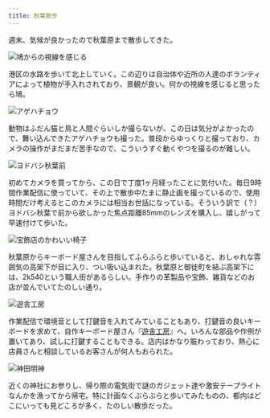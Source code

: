 ```yaml
---
title: 秋葉散歩
---
```

週末、気候が良かったので秋葉原まで散歩してきた。

![](https://lh4.googleusercontent.com/qBsHXrcE4DLDq-eYzisNBTIN4TtOV2lHQwBXjZa7QlrdDxyHg7QSOVmhbedhYnbknt1VoH2fnumNE5ahEfRMepXgA0VGYcQzqhUbNVWeReQmoFQtBrnz6SmkL5vVb_F2jm4j2VujyV3WZ1XtLr9NKlk "鳩からの視線を感じる")

港区の水路を歩いて北上していく。この辺りは自治体や近所の人達のボランティアによって植物が手入れされており、景観が良い。何かの視線を感じると思ったら鳩。

![](https://lh3.googleusercontent.com/woQbkiom2_wU9idHPZy16YuVRYyWo6Ef5jdXJYP2NNvMAlmQ8K3yQYR7El7DEBZbrCCqEtWWBCD_QCQvmJTamKw7YtIHUJAR5dq9oLda8QtYOA80gC2Z0kORenmJSxBpjdnOlweD7pN4G0wAxPguQwc "アゲハチョウ")

動物はふだん猫と鳥と人間ぐらいしか撮らないが、この日は気分がよかったので、舞い込んできたアゲハチョウも撮った。普段からゆっくりと撮っており、カメラの操作がまだまだ苦手なので、こういうすぐ動くやつを撮るのが難しい。

![](https://lh5.googleusercontent.com/6z7tfD1lf1RsaaNoSKpr365x0APFF2GMdPBCrD2s4scqpTUs3Y2qFYqDpS18mCVbzk4Hce-irTiv2s6nBlm3x1YxXmex9-48xkLYcR9ScrKgYu9_qQHm2NibkzoEEg9Fnx7lFcrC4GFlFmNLQks10dk "ヨドバシ秋葉前")

初めてカメラを買ってから、この日で丁度1ヶ月経ったことに気付いた。毎日9時間作業配信に使っていて、その上で散歩中たまに静止画を撮っているので、使用時間だけ考えるとこのカメラには相当お世話になっている。そういう訳で（？）ヨドバシ秋葉で前から欲しかった焦点距離85mmのレンズを購入し、嬉しがって早速付けて歩いた。

![](https://lh5.googleusercontent.com/cWALRJIHlduK1LvJ_9QX8ZhwPKhg0fwB4f2WjRqJFmMUhvZ_QUUYXofPWrdetpvwMLNpgdwvGE0uyM0jGhzIVDGl8aUzKVMzIml0-G9q0zmO9W8ErYUkj2RWs6XZp__G1TqK5N0byJD0p1fVznJJbh8 "宝飾店のかわいい椅子")

秋葉原からキーボード屋さんを目指してふらふらと歩いていると、おしゃれな雰囲気の高架下が目に入り、つい吸い込まれた。秋葉原と御徒町を結ぶ高架下には、2k540という職人街があるらしい。手作りの革製品や宝飾、雑貨などのお店が並んでいてたのしい通り。

![](https://lh5.googleusercontent.com/OJhIe7wAgGnHhxVCM2KNMMZ9iJrAGecGe66tvBIqUIWegkCsIkyVFoMqBy5fNjF85mMEYlqv3BvZ6QcrpHIpm61HU8nlPO1F6-ajitrtVtcdyPg9WXrIDBLdCYYESNONCsSiyuwNp3wUBjDEQOT6sj4 "遊舎工房")

作業配信で環境音として打鍵音を入れてみていることもあり、打鍵音の良いキーボードを求めて、自作キーボード屋さん『[遊舎工房](https://yushakobo.jp/)』へ。いろんな部品や作例が置いてあり、試しに打鍵することもできる。店内はかなり賑わっており、熱心に店員さんと相談しているお客さんが何人もおられた。

![](https://lh6.googleusercontent.com/prs2Ga4jjSy89E4sj0Rz5cwo--BTFhOLNtHfGMUZFOr7GPeqNzkKB0NKCyODOkBjGicy4UbeF4PeNjMvWfhBxcZjbPPdvlDnR0BStVejYUWtLpKIRosQKr7pzZzo0gHDCnNqeddn2fkRhrLduR8NHh4 "神田明神")

近くの神社にお参りし、帰り際の電気街で謎のガジェット達や激安テープライトなんかを漁ってから帰宅。特に計画なくぶらぶらと歩いてみたものの、都内はどこにいっても見どころが多く、たのしい散歩だった。

